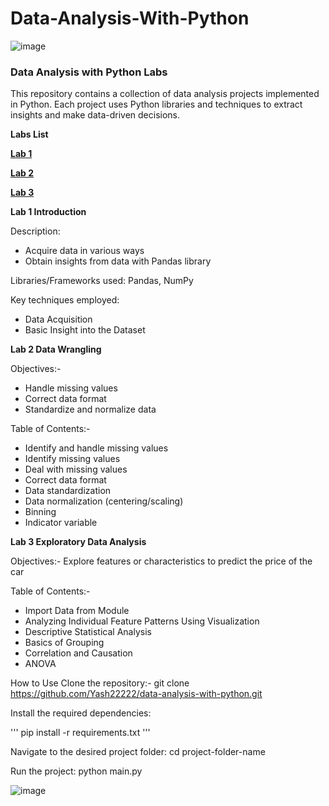 # Data-Analysis-With-Python

![image](https://github.com/Yash22222/Data-Analysis-With-Python/assets/97459174/271079f9-4d1e-40b2-acba-7b8854e611a9)

### **Data Analysis with Python Labs**

This repository contains a collection of data analysis projects implemented in Python. Each project uses Python libraries and techniques to extract insights and make data-driven decisions.

**Labs List**

[**Lab 1**](#Lab-1-Introduction)

[**Lab 2**](#Lab-2-Data-Wrangling)

[**Lab 3**](#Lab-3-Exploratory-Data-Analysis)



**Lab 1 Introduction**

Description: 
-   Acquire data in various ways
-   Obtain insights from data with Pandas library
  
Libraries/Frameworks used: Pandas, NumPy

Key techniques employed: 
-   Data Acquisition
-   Basic Insight into the Dataset

**Lab 2 Data Wrangling**

Objectives:-

- Handle missing values
- Correct data format
- Standardize and normalize data

Table of Contents:-
- Identify and handle missing values
- Identify missing values
- Deal with missing values
- Correct data format
- Data standardization
- Data normalization (centering/scaling)
- Binning
- Indicator variable

**Lab 3 Exploratory Data Analysis**

Objectives:- Explore features or characteristics to predict the price of the car

Table of Contents:-

- Import Data from Module
- Analyzing Individual Feature Patterns Using Visualization
- Descriptive Statistical Analysis
- Basics of Grouping
- Correlation and Causation
- ANOVA

How to Use
Clone the repository:-
git clone https://github.com/Yash22222/data-analysis-with-python.git

Install the required dependencies:

'''
pip install -r requirements.txt
'''

Navigate to the desired project folder:
cd project-folder-name

Run the project:
python main.py


![image](https://github.com/Yash22222/Data-Analysis-With-Python/assets/97459174/049e7bfe-f012-4650-adf6-40aed7c402fe)


